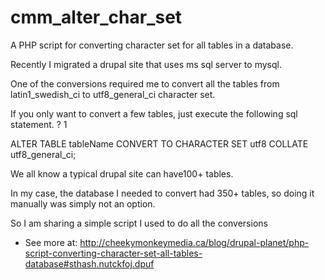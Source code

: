 # cmm_alter_char_set
A PHP script for converting character set for all tables in a database.

Recently I migrated a drupal site that uses ms sql server to mysql.

One of the conversions required me to convert all the tables from latin1_swedish_ci to utf8_general_ci character set.

If you only want to convert a few tables, just execute the following sql statement.
?
1
  
ALTER TABLE tableName CONVERT TO CHARACTER SET utf8 COLLATE utf8_general_ci;

We all know a typical drupal site can have100+ tables.

In my case, the database I needed to convert had 350+ tables, so doing it manually was simply not an option.

So I am sharing a simple script I used to do all the conversions
- See more at: http://cheekymonkeymedia.ca/blog/drupal-planet/php-script-converting-character-set-all-tables-database#sthash.nutckfoj.dpuf
